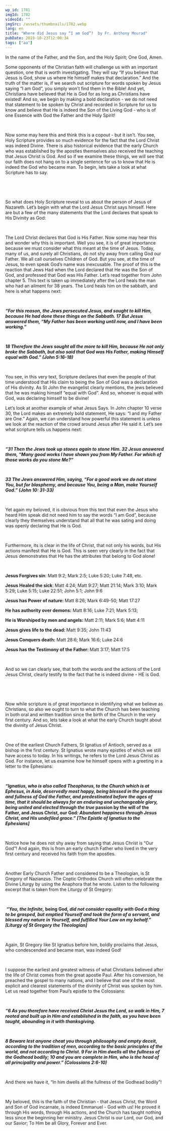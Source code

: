 ```yaml
---
wp_id: 1781
imgId: 1782
videoId: ""
imgSrc: /assets/thumbnails/1782.webp
lang: en
title: "Where did Jesus say “I am God”?  by Fr. Anthony Mourad"
pubDate: 2019-10-23T12:00:34
tags: ["aa"]
---
```


<p>In the name of the Father, and the Son, and the Holy Spirit; One God, Amen.</p>
<p>Some opponents of the Christian faith will challenge us with an important question, one that is worth investigating. They will say “If you believe that Jesus is God, show us where He himself makes that declaration.” And the truth of the matter is, if we search out scripture for words spoken by Jesus saying “I am God”, you simply won’t find them in the Bible! And yet, Christians have believed that He is God for as long as Christians have existed! And so, we begin by making a bold declaration - we do not need that statement to be spoken by Christ and recorded in Scripture for us to know and believe that He is indeed the Son of the Living God - who is of one Essence with God the Father and the Holy Spirit!</p>
<p>&nbsp;</p>
<p><span data-contrast="auto">Now some may here this and think this is a copout - but it isn’t. You see, Holy Scripture provides so much evidence for the fact that the Lord Christ was indeed Divine. </span><span data-contrast="auto">There is also historical evidence that the early Church who was established by the apostles themselves also received the teaching that Jesus Christ is God. And </span><span data-contrast="auto">so</span><span data-contrast="auto"> if we examine these things, we will see that our faith does not hang on to a single sentence for us to know that He is indeed the God who became man. To begin, lets </span><span data-contrast="auto">take a look</span><span data-contrast="auto"> at what Scripture has to say. </span><span data-ccp-props="{&quot;201341983&quot;:0,&quot;335559739&quot;:200,&quot;335559740&quot;:276}" data-wac-het="1"> </span></p>
<p><span data-ccp-props="{&quot;201341983&quot;:0,&quot;335559739&quot;:200,&quot;335559740&quot;:276}" data-wac-het="1"> </span><b><i></i></b></p>
<p><span data-ccp-props="{&quot;201341983&quot;:0,&quot;335559739&quot;:200,&quot;335559740&quot;:276}" data-wac-het="1"> </span></p>
<p><span data-contrast="auto">So</span><span data-contrast="auto"> what does Holy Scripture reveal to us about the person of Jesus of Nazareth. </span><span data-contrast="auto">Let’s</span><span data-contrast="auto"> begin with what the Lord Jesus Christ says himself. Here are </span><span data-contrast="auto">but a few of the many</span><span data-contrast="auto"> statements that the Lord declares that speak to His Divinity as God: </span><span data-ccp-props="{&quot;201341983&quot;:0,&quot;335559739&quot;:200,&quot;335559740&quot;:276}" data-wac-het="1"> </span></p>
<p><span data-ccp-props="{&quot;201341983&quot;:0,&quot;335559739&quot;:200,&quot;335559740&quot;:276}" data-wac-het="1"> </span></p>
<p><span data-contrast="auto">The Lord Christ declares that God is His Father</span><span data-contrast="auto">. Now some may hear this and wonder why this is important. Well you see, it is of great importance because we must consider what </span><span data-contrast="auto">th</span><span data-contrast="auto">is meant at the time of Jesus. Today, many of us, and surely all Christians, do not shy away from calling God our Father. We all call ourselves Children of God. But you see, at the time of Jesus, to even speak God’s name was inexcusable. The proof of this is the reaction that Jews Had when the Lord declared that He was the Son of God</span><span data-contrast="auto">, </span><span data-contrast="auto">and </span><span data-contrast="auto">professed</span><span data-contrast="auto"> that God was His Father. Let’s read together from John chapter 5. This text is taken up immediately after the Lord heals the man who had an ailment for 38 years. </span><span data-contrast="auto">The </span><span data-contrast="auto">Lord heals him on the sabbath, and here is what happens next:  </span><span data-ccp-props="{&quot;201341983&quot;:0,&quot;335559739&quot;:200,&quot;335559740&quot;:276}" data-wac-het="1"> </span></p>
<p><span data-ccp-props="{&quot;201341983&quot;:0,&quot;335559739&quot;:200,&quot;335559740&quot;:276}" data-wac-het="1"> </span></p>
<p><b><i><span data-contrast="auto">“</span></i></b><b><i><span data-contrast="auto">For this </span></i></b><b><i><span data-contrast="auto">reason,</span></i></b><b><i><span data-contrast="auto"> the Jews persecuted Jesus, and sought to kill Him, because He had done these things on the Sabbath. 17 But Jesus answered them, “My Father has been working until now, and I have been working.”</span></i></b><span data-ccp-props="{&quot;201341983&quot;:0,&quot;335559739&quot;:200,&quot;335559740&quot;:276}" data-wac-het="1"> </span></p>
<p><span data-ccp-props="{&quot;201341983&quot;:0,&quot;335559739&quot;:200,&quot;335559740&quot;:276}" data-wac-het="1"> </span></p>
<p><b><i><span data-contrast="auto">18 Therefore the Jews sought </span></i></b><b><i><span data-contrast="auto">all the more</span></i></b><b><i><span data-contrast="auto"> to kill Him, because He not only broke the Sabbath, but also said that God was His Father, making Himself equal with God.</span></i></b><b><i><span data-contrast="auto">”</span></i></b><b><i><span data-contrast="auto"> (John 5:16-18)</span></i></b><span data-ccp-props="{&quot;201341983&quot;:0,&quot;335559739&quot;:200,&quot;335559740&quot;:276}" data-wac-het="1"> </span></p>
<p><span data-ccp-props="{&quot;201341983&quot;:0,&quot;335559739&quot;:200,&quot;335559740&quot;:276}" data-wac-het="1"> </span></p>
<p><span data-contrast="auto">You see, in this very text, Scripture declares that even the people of that time understood that His claim to </span><span data-contrast="auto">being</span><span data-contrast="auto"> the Son of God was a declaration of </span><span data-contrast="auto">His </span><span data-contrast="auto">divinity.</span><span data-contrast="auto"> As St John the evangelist clear</span><span data-contrast="auto">ly</span><span data-contrast="auto"> mentions, </span><span data-contrast="auto">the </span><span data-contrast="auto">jews</span><span data-contrast="auto"> believed that he was making himself “equal with God”. And so, whoever is equal with God, was declaring himself to be divine! </span><span data-ccp-props="{&quot;201341983&quot;:0,&quot;335559739&quot;:200,&quot;335559740&quot;:276}" data-wac-het="1"> </span></p>
<p><span data-contrast="auto">Let’s look at another example of what Jesus Says. In John chapter 10 verse 30, the Lord makes an extremely bold statement, He says: “I and my Father are One.”</span><span data-contrast="auto"> </span><span data-contrast="auto">A</span><span data-contrast="auto">gain, we can understand how powerful this statement is </span><span data-contrast="auto">unless we</span><span data-contrast="auto"> look at the reaction of the crowd around Jesus</span><span data-contrast="auto"> after He said it</span><span data-contrast="auto">. Let</span><span data-contrast="auto">’</span><span data-contrast="auto">s see what scripture tells us happens next: </span><span data-ccp-props="{&quot;201341983&quot;:0,&quot;335559739&quot;:200,&quot;335559740&quot;:276}" data-wac-het="1"> </span></p>
<p><span data-ccp-props="{&quot;201341983&quot;:0,&quot;335559739&quot;:200,&quot;335559740&quot;:276}" data-wac-het="1"> </span></p>
<p><b><i><span data-contrast="auto">“</span></i></b><b><i><span data-contrast="auto">31 Then the Jews took up stones again to stone Him. 32 Jesus answered them, “Many good works I have shown you from My Father. For which of those works do you stone Me?”</span></i></b><span data-ccp-props="{&quot;201341983&quot;:0,&quot;335559739&quot;:200,&quot;335559740&quot;:276}" data-wac-het="1"> </span></p>
<p><span data-ccp-props="{&quot;201341983&quot;:0,&quot;335559739&quot;:200,&quot;335559740&quot;:276}" data-wac-het="1"> </span></p>
<p><b><i><span data-contrast="auto">33 The Jews answered Him, saying, “For a good work we do not stone You, but for blasphemy, and because You, being a Man, make Yourself God.”</span></i></b><b><i><span data-contrast="auto"> (John 10: 31-33)</span></i></b><span data-ccp-props="{&quot;201341983&quot;:0,&quot;335559739&quot;:200,&quot;335559740&quot;:276}" data-wac-het="1"> </span></p>
<p><span data-ccp-props="{&quot;201341983&quot;:0,&quot;335559739&quot;:200,&quot;335559740&quot;:276}" data-wac-het="1"> </span></p>
<p><span data-contrast="auto">Yet again my beloved, it is obvious from this text that even the Jesus who heard Him speak did not need him to say the words “I am God”, because clearly they themselves understand that all that he was sating and doing was openly declaring that He is God.</span><span data-ccp-props="{&quot;201341983&quot;:0,&quot;335559739&quot;:200,&quot;335559740&quot;:276}" data-wac-het="1"> </span></p>
<p><span data-ccp-props="{&quot;201341983&quot;:0,&quot;335559739&quot;:200,&quot;335559740&quot;:276}" data-wac-het="1"> </span></p>
<p><span data-contrast="auto">Furthermore, its is clear in the life of Christ, that not only his words, but His actions manifest that He is God. This is seen very clearly in the fact that Jesus demonstrates that He has the attributes that belong to God alone!</span><span data-ccp-props="{&quot;201341983&quot;:0,&quot;335559739&quot;:200,&quot;335559740&quot;:276}" data-wac-het="1"> </span></p>
<p><span data-ccp-props="{&quot;201341983&quot;:0,&quot;335559739&quot;:200,&quot;335559740&quot;:276}" data-wac-het="1"> </span></p>
<p><b><span data-contrast="auto">Jesus </span></b><b><span data-contrast="auto">Forgiv</span></b><b><span data-contrast="auto">es</span></b><b><span data-contrast="auto"> sin</span></b><span data-contrast="auto">: Matt 9:2</span><span data-contrast="auto">; Mark 2:5; Luke 5:20; Luke 7:48, etc. </span><span data-ccp-props="{&quot;201341983&quot;:0,&quot;335559739&quot;:200,&quot;335559740&quot;:276}" data-wac-het="1"> </span></p>
<p><b><span data-contrast="auto">Jesus </span></b><b><span data-contrast="auto">Heal</span></b><b><span data-contrast="auto">ed</span></b><b><span data-contrast="auto"> the sick</span></b><span data-contrast="auto">: Matt 4:24; Matt 9:27; Matt 21:14; Mark 3:10; Mark 5:29; Luke 5:15; Luke 22:51; John 5:1; John 9:6</span><span data-ccp-props="{&quot;201341983&quot;:0,&quot;335559739&quot;:200,&quot;335559740&quot;:276}" data-wac-het="1"> </span></p>
<p><b><span data-contrast="auto">Jesus has </span></b><b><span data-contrast="auto">Power of nature</span></b><b><span data-contrast="auto">: </span></b><span data-contrast="auto">Matt 8:26; Mark 6:49-50; Matt 17:27</span><span data-ccp-props="{&quot;201341983&quot;:0,&quot;335559739&quot;:200,&quot;335559740&quot;:276}" data-wac-het="1"> </span></p>
<p><b><span data-contrast="auto">He has a</span></b><b><span data-contrast="auto">uthority over demons</span></b><b><span data-contrast="auto">:</span></b><span data-contrast="auto"> </span><span data-contrast="auto">Matt 8:16; Luke 7:21</span><span data-contrast="auto">; Mark 5:13; </span><span data-ccp-props="{&quot;201341983&quot;:0,&quot;335559739&quot;:200,&quot;335559740&quot;:276}" data-wac-het="1"> </span></p>
<p><b><span data-contrast="auto">He is W</span></b><b><span data-contrast="auto">orshiped by men and angels</span></b><b><span data-contrast="auto">: </span></b><span data-contrast="auto">Matt 2:11; Mark 5:6; Matt 4:11</span><span data-ccp-props="{&quot;201341983&quot;:0,&quot;335559739&quot;:200,&quot;335559740&quot;:276}" data-wac-het="1"> </span></p>
<p><b><span data-contrast="auto">Jesus gives life to the</span></b><b><span data-contrast="auto"> dead</span></b><b><span data-contrast="auto">: </span></b><span data-contrast="auto">Matt 9:35; John 11:43</span><b><span data-contrast="auto"> </span></b><span data-ccp-props="{&quot;201341983&quot;:0,&quot;335559739&quot;:200,&quot;335559740&quot;:276}" data-wac-het="1"> </span></p>
<p><b><span data-contrast="auto">Jesus </span></b><b><span data-contrast="auto">Conquers death</span></b><b><span data-contrast="auto">:</span></b><span data-contrast="auto"> Matt 28:6; Mark 16:6; Luke 24:6 </span><span data-ccp-props="{&quot;201341983&quot;:0,&quot;335559739&quot;:200,&quot;335559740&quot;:276}" data-wac-het="1"> </span></p>
<p><b><span data-contrast="auto">Jesus has the </span></b><b><span data-contrast="auto">Testimony of the Father</span></b><b><span data-contrast="auto">: </span></b><span data-contrast="auto">Matt 3:17; Matt 17:5</span><span data-ccp-props="{&quot;201341983&quot;:0,&quot;335559739&quot;:200,&quot;335559740&quot;:276}" data-wac-het="1"> </span></p>
<p><span data-ccp-props="{&quot;201341983&quot;:0,&quot;335559739&quot;:200,&quot;335559740&quot;:276}" data-wac-het="1"> </span></p>
<p><span data-contrast="auto">And </span><span data-contrast="auto">so</span><span data-contrast="auto"> we can clearly see, that both the words and the actions of the Lord Jesus Christ, clearly testify to the fact that he is indeed divine - HE is God. </span><span data-ccp-props="{&quot;201341983&quot;:0,&quot;335559739&quot;:200,&quot;335559740&quot;:276}" data-wac-het="1"> </span></p>
<p><span data-ccp-props="{&quot;201341983&quot;:0,&quot;335559739&quot;:200,&quot;335559740&quot;:276}" data-wac-het="1"> </span><span data-contrast="auto"> </span><span data-ccp-props="{&quot;201341983&quot;:0,&quot;335559739&quot;:200,&quot;335559740&quot;:276}" data-wac-het="1"><br />
</span></p>
<p><span data-ccp-props="{&quot;201341983&quot;:0,&quot;335559739&quot;:200,&quot;335559740&quot;:276}" data-wac-het="1"> </span></p>
<p><span data-contrast="auto">Now while scripture is of great importance in identifying what we believe as Christians, so </span><span data-contrast="auto">also</span><span data-contrast="auto"> we ought to turn to what the Church has been teaching in both oral and written tradition since the </span><span data-contrast="auto">birth</span><span data-contrast="auto"> of the Church in the very first century. And so, lets </span><span data-contrast="auto">take a look</span><span data-contrast="auto"> at what the early Church taught about the divinity of Jesus Christ. </span><span data-ccp-props="{&quot;201341983&quot;:0,&quot;335559739&quot;:200,&quot;335559740&quot;:276}" data-wac-het="1"> </span></p>
<p><span data-ccp-props="{&quot;201341983&quot;:0,&quot;335559739&quot;:200,&quot;335559740&quot;:276}" data-wac-het="1"> </span></p>
<p><span data-contrast="auto">One of the earliest Church Fathers, St Ignatius </span><span data-contrast="auto">of Antioch, served as a bishop in the first century. St Ignatius wrote many epistles of which we still have access to today. In his writings, he refers to the Lord Jesus Christ as God. For instance, let us examine how he himself opens with a greeting in a letter to the Ephesians:</span><span data-ccp-props="{&quot;201341983&quot;:0,&quot;335559739&quot;:200,&quot;335559740&quot;:276}" data-wac-het="1"> </span></p>
<p><span data-ccp-props="{&quot;201341983&quot;:0,&quot;335559739&quot;:200,&quot;335559740&quot;:276}" data-wac-het="1"> </span></p>
<p><b><i><span data-contrast="auto">“</span></i></b><b><i><span data-contrast="auto">Ignatius, who is also called </span></i></b><b><i><span data-contrast="auto">Theophorus</span></i></b><b><i><span data-contrast="auto">, to the Church which is at Ephesus, in Asia, deservedly most happy, being blessed in the greatness and fullness of God the Father, and predestinated before the ages of time, that it should be always for an enduring and unchangeable glory, being united and elected through the true </span></i></b><b><span data-contrast="auto">passion by the will of the Father, and Jesus Christ, our God</span></b><b><i><span data-contrast="auto">: Abundant happiness through Jesus Christ, and His undefiled grace.</span></i></b><b><i><span data-contrast="auto">” [</span></i></b><b><i><span data-contrast="auto">The Epistle of Ignatius to the Ephesians</span></i></b><b><i><span data-contrast="auto">]</span></i></b><span data-ccp-props="{&quot;201341983&quot;:0,&quot;335559739&quot;:200,&quot;335559740&quot;:276}" data-wac-het="1"> </span></p>
<p><span data-ccp-props="{&quot;201341983&quot;:0,&quot;335559739&quot;:200,&quot;335559740&quot;:276}" data-wac-het="1"> </span></p>
<p><span data-contrast="auto">Notice how he does not shy away from saying that Jesus Christ is “Our God”! And again, this is from an early church Father who lived in the very first century and received his faith from the apostles. </span><span data-ccp-props="{&quot;201341983&quot;:0,&quot;335559739&quot;:200,&quot;335559740&quot;:276}" data-wac-het="1"> </span></p>
<p><span data-ccp-props="{&quot;201341983&quot;:0,&quot;335559739&quot;:200,&quot;335559740&quot;:276}" data-wac-het="1"> </span></p>
<p><span data-contrast="auto">Another Early Church Father and considered to be a Theologian, is St Gregory of Nazianzus. The Coptic Orthodox Church will often celebrate the Divine Liturgy by using the Anaphora that he wrote. Listen to the following excerpt that is taken from the Liturgy of St Gregory: </span><span data-ccp-props="{&quot;201341983&quot;:0,&quot;335559739&quot;:200,&quot;335559740&quot;:276}" data-wac-het="1"> </span></p>
<p><span data-ccp-props="{&quot;201341983&quot;:0,&quot;335559739&quot;:200,&quot;335559740&quot;:276}" data-wac-het="1"> </span></p>
<p><b><i><span data-contrast="auto"> </span></i></b><b><i><span data-contrast="auto">“You, the Infinite, </span></i></b><b><span data-contrast="auto">being God</span></b><b><i><span data-contrast="auto">, did not consider equality with God a thing to be grasped, but emptied Yourself and took the form of a servan</span></i></b><b><i><span data-contrast="auto">t</span></i></b><b><i><span data-contrast="auto">,</span></i></b><b><i><span data-contrast="auto"> </span></i></b><b><i><span data-contrast="auto">and blessed my nature</span></i></b><b><i><span data-contrast="auto"> </span></i></b><b><i><span data-contrast="auto">in Yourself,</span></i></b><b><i><span data-contrast="auto"> </span></i></b><b><i><span data-contrast="auto">and fulfilled Your Law</span></i></b><b><i><span data-contrast="auto"> </span></i></b><b><i><span data-contrast="auto">on my behalf.” [Liturgy of St Gregory the Theologian] </span></i></b><span data-ccp-props="{&quot;201341983&quot;:0,&quot;335559739&quot;:200,&quot;335559740&quot;:276}" data-wac-het="1"> </span></p>
<p><span data-ccp-props="{&quot;201341983&quot;:0,&quot;335559739&quot;:200,&quot;335559740&quot;:276}" data-wac-het="1"> </span></p>
<p><span data-contrast="auto">Again, St Gregory like St Ignatius before him, boldly proclaims that Jesus, who condescended and became man, was indeed God!</span><span data-ccp-props="{&quot;201341983&quot;:0,&quot;335559739&quot;:200,&quot;335559740&quot;:276}" data-wac-het="1"> </span></p>
<p><span data-ccp-props="{&quot;201341983&quot;:0,&quot;335559739&quot;:200,&quot;335559740&quot;:276}" data-wac-het="1"> </span></p>
<p><span data-contrast="auto">I suppose the earliest and greatest witness of what Christians believed after the life of Christ comes from the great apostle Paul. After his conversion, he preached the gospel to many nations, and I believe that one of the most explicit and clearest statements of the divinity of Christ was spoken by him. Let us read together from Paul’s epistle to the Colossians: </span><span data-ccp-props="{&quot;201341983&quot;:0,&quot;335559739&quot;:200,&quot;335559740&quot;:276}" data-wac-het="1"> </span></p>
<p><span data-ccp-props="{&quot;201341983&quot;:0,&quot;335559739&quot;:200,&quot;335559740&quot;:276}" data-wac-het="1"> </span></p>
<p><b><i><span data-contrast="auto">“</span></i></b><b><i><span data-contrast="auto">6 As you therefore have received Christ Jesus the Lord, so walk in Him, 7 rooted and built up in Him and established in the faith, as you have been taught, abounding in it with thanksgiving.</span></i></b><span data-ccp-props="{&quot;201341983&quot;:0,&quot;335559739&quot;:200,&quot;335559740&quot;:276}" data-wac-het="1"> </span></p>
<p><span data-ccp-props="{&quot;201341983&quot;:0,&quot;335559739&quot;:200,&quot;335559740&quot;:276}" data-wac-het="1"> </span></p>
<p><b><i><span data-contrast="auto">8 Beware lest anyone cheat you through philosophy and empty deceit, according to the tradition of men, according to the basic principles of the world, and not according to Christ. 9 For in Him dwells all the fullness of the Godhead bodily; 10 and you are complete in Him, who is the head of all principality and power.</span></i></b><b><i><span data-contrast="auto">” (Colossians 2:</span></i></b><b><i><span data-contrast="auto">6-10) </span></i></b><span data-ccp-props="{&quot;201341983&quot;:0,&quot;335559739&quot;:200,&quot;335559740&quot;:276}" data-wac-het="1"> </span></p>
<p><span data-ccp-props="{&quot;201341983&quot;:0,&quot;335559739&quot;:200,&quot;335559740&quot;:276}" data-wac-het="1"> </span></p>
<p><span data-contrast="auto">And there we have it, “In him dwells all the fullness of the Godhead bodily”! </span><span data-ccp-props="{&quot;201341983&quot;:0,&quot;335559739&quot;:200,&quot;335559740&quot;:276}" data-wac-het="1"> </span></p>
<p><span data-ccp-props="{&quot;201341983&quot;:0,&quot;335559739&quot;:200,&quot;335559740&quot;:276}" data-wac-het="1"> </span></p>
<p><span data-contrast="auto">My beloved, this is the faith of the Christian - that Jesus Christ, the Word and Son of God incarnate, is indeed Emmanuel - God with us! </span><span data-contrast="auto">He proved it through His words, through His actions, and the Church has taught nothing less since the beginning her ministry. Jesus Christ is our Lord, our God, and our Savior; </span><span data-contrast="auto">To Him be all Glory, Forever and Ever. </span><span data-ccp-props="{&quot;201341983&quot;:0,&quot;335559739&quot;:200,&quot;335559740&quot;:276}" data-wac-het="1"> </span></p>
